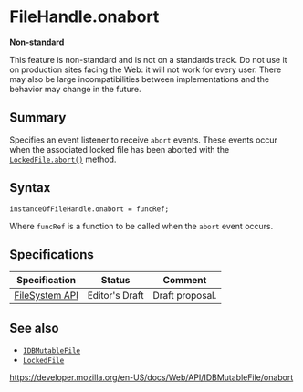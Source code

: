 # FileHandle.onabort

**Non-standard**

This feature is non-standard and is not on a standards track. Do not use it on production sites facing the Web: it will not work for every user. There may also be large incompatibilities between implementations and the behavior may change in the future.

## Summary

Specifies an event listener to receive `abort` events. These events occur when the associated locked file has been aborted with the [`LockedFile.abort()`](../lockedfile/abort) method.

## Syntax

    instanceOfFileHandle.onabort = funcRef;

Where `funcRef` is a function to be called when the `abort` event occurs.

## Specifications

<table><thead><tr class="header"><th>Specification</th><th>Status</th><th>Comment</th></tr></thead><tbody><tr class="odd"><td><a href="https://w3c.github.io/filesystem-api/">FileSystem API</a></td><td><span class="spec-ed">Editor's Draft</span></td><td>Draft proposal.</td></tr></tbody></table>

## See also

- [`IDBMutableFile`](../idbmutablefile)
- [`LockedFile`](../lockedfile)

<a href="https://developer.mozilla.org/en-US/docs/Web/API/IDBMutableFile/onabort" class="_attribution-link">https://developer.mozilla.org/en-US/docs/Web/API/IDBMutableFile/onabort</a>
